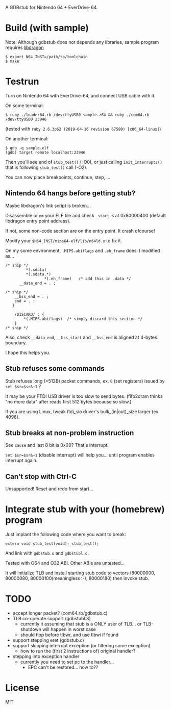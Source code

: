 A GDBstub for Nintendo 64 + EverDrive-64.

# Build (with sample)

Note: Although gdbstub does not depends any libraries, sample program requires [libdragon](https://github.com/DragonMinded/libdragon)

```
$ export N64_INST=/path/to/toolchain
$ make
```

# Testrun

Turn on Nintendo 64 with EverDrive-64, and connect USB cable with it.

On some terminal:

```
$ ruby ./loader64.rb /dev/ttyUSB0 sample.z64 && ruby ./com64.rb /dev/ttyUSB0 23946
```

(tested with `ruby 2.6.3p62 (2019-04-16 revision 67580) [x86_64-linux]`)

On another terminal:

```
$ gdb -q sample.elf
(gdb) target remote localhost:23946
```

Then you'll see end of `stub_test()` (-O0), or just calling `init_interrupts()` that is following `stub_test()` call (-O2).

You can now place breakpoints, continue, step, ...

## Nintendo 64 hangs before getting stub?

Maybe libdragon's link script is broken...

Disassemble or `nm` your ELF file and check `_start` is at 0x80000400 (default libdragon entry point address).

If not, some non-code section are on the entry point. It crash ofcourse!

Modify your `$N64_INST/mips64-elf/lib/n64ld.x` to fix it.

On my some environment, `.MIPS.abiflags` and `.eh_frame` does. I modified as...

```
/* snip */
         *(.sdata)
         *(.sdata.*)
				 *(.eh_frame)   /* add this in .data */
      __data_end = . ;

/* snip */
	__bss_end = . ;
	end = . ;
   }

	/DISCARD/ : {
		*(.MIPS.abiflags)  /* simply discard this section */
	}
/* snip */
```

Also, check `__data_end`, `__bss_start` and `__bss_end` is aligned at 4-bytes boundary.

I hope this helps you.

## Stub refuses some commands

Stub refuses long (>512B) packet commands, ex. `G` (set registers) issued by `set $sr=$sr&~1` ?

It may be your FTDI USB driver is too slow to send bytes.
(fifo2dram thinks "no more data" after reads first 512 bytes because so slow.)

If you are using Linux, tweak ftdi_sio driver's bulk_(in|out)_size larger (ex. 4096).

## Stub breaks at non-problem instruction

See `cause` and last 8 bit is 0x00? That's interrupt!

`set $sr=$sr&~1` (disable interrupt) will help you... until program enables interrupt again.

## Can't stop with Ctrl-C

Unsupported! Reset and redo from start...

# Integrate stub with your (homebrew) program

Just implant the following code where you want to break:

```
extern void stub_test(void); stub_test();
```

And link with `gdbstub.o` and `gdbstubl.o`.

Tested with O64 and O32 ABI. Other ABIs are untested...

It will initialize TLB and install starting stub code to vectors (80000000, 80000080, 80000100(meaningless :-), 80000180) then invoke stub.

# TODO

* accept longer packet? (com64.rb/gdbstub.c)
* TLB co-operate support (gdbstubl.S)
  * currently it assuming that stub is a ONLY user of TLB... or TLB-shutdown will happen in worst case
  * should tlbp before tlbwr, and use tlbwi if found
* support stepping eret (gdbstub.c)
* support skipping interrupt exception (or filtering some exception)
  * how to run the (first 2 instructions of) original handler?
* stepping into exception handler
  * currently you need to set pc to the handler...
	* EPC can't be restored... how to??

# License

MIT
